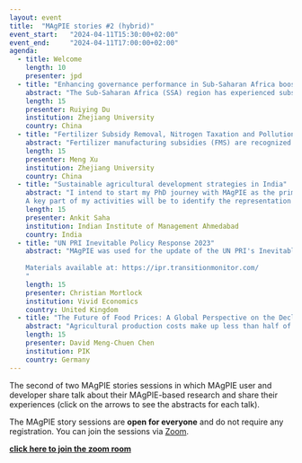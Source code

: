 ```yaml
---
layout: event
title:  "MAgPIE stories #2 (hybrid)"
event_start:   "2024-04-11T15:30:00+02:00"
event_end:     "2024-04-11T17:00:00+02:00"
agenda:
  - title: Welcome
    length: 10
    presenter: jpd 
  - title: "Enhancing governance performance in Sub-Saharan Africa boosts climate mitigation and food security"
    abstract: "The Sub-Saharan Africa (SSA) region has experienced substantial population growth over the past decades while exhibiting weak governance, contributing to unsustainable agricultural production and land use. However, the importance of governance in improving food security and mitigating environmental degradation has been limited explored. Using an agro-economic dynamic optimization model, we investigate the impacts of governance performance on land use patterns, greenhouse gas (GHG) emissions, and food security in SSA region. Our findings underscore that improving governance performance could reduce emissions while ensure food security. Strong governance leads to less deforestation, further reducing GHG emissions in the Agriculture, Forestry, and Other Land Use (AFOLU) sector. Meanwhile, the scenario representing strong governance achieves higher crop yields, lower food prices and food expenditure, as well as improved self-sufficiency."
    length: 15
    presenter: Ruiying Du
    institution: Zhejiang University
    country: China
  - title: "Fertilizer Subsidy Removal, Nitrogen Taxation and Pollution Reduction: A Comparative Analysis in China"
    abstract: "Fertilizer manufacturing subsidies (FMS) are recognized as an important factor contributing to China's excessive fertilizer use by reducing fertilizer prices. In an effort to address this overuse, the Chinese government had phased out FMS by 2015. This study presents a comparative analysis of two environmental policies—fertilizer manufacturing subsidy removal and nitrogen taxation—on nitrogen pollution emissions and food security. Using an agro-economic land system model (MAgPIE), we find that imposing a nitrogen taxation is more effective for controlling nitrogen pollution emissions compared to FMS removal, based on nitrogen pollution reductions per unit cost. However, nitrogen taxation could lead to higher food prices and lower self-sufficiency, while FMS removal has marginal impacts on food security. An uncertainty analysis of fertilizer price is conducted through Monte Carlo simulation, highlighting the robustness of our model results."
    length: 15
    presenter: Meng Xu
    institution: Zhejiang University
    country: China
  - title: "Sustainable agricultural development strategies in India"
    abstract: "I intend to start my PhD journey with MAgPIE as the primary tool, where my research will focus on regional spatial analysis aimed at mapping future land-use patterns, incorporating an analysis of the probability of adopting new agricultural innovations and their impacts on major climate indicators. This will involve integration of empirical analysis using data from national and global datasets, for India. 
    A key part of my activities will be to identify the representation of feed baskets for India within MAgPIE and improve the accounting within the model. For this, I will be working on internal R packages (mruniverse, magclass, etc.) and try to improve the representation of feed baskets and livestock productivity in the model, for India. Through these ideas, combined with the modularity and spatio-temporal flexibility in MAgPIE, I seek to contribute valuable insights into the direction of sustainable agricultural practices in India."
    length: 15 
    presenter: Ankit Saha
    institution: Indian Institute of Management Ahmedabad
    country: India
  - title: "UN PRI Inevitable Policy Response 2023"
    abstract: "MAgPIE was used for the update of the UN PRI's Inevitable Policy Response (IPR) project, updating the modelling with the most recent changes in policy and demand.
    
    Materials available at: https://ipr.transitionmonitor.com/
    "
    length: 15
    presenter: Christian Mortlock
    institution: Vivid Economics
    country: United Kingdom
  - title: "The Future of Food Prices: A Global Perspective on the Declining Importance of Agricultural Production Costs"
    abstract: "Agricultural production costs make up less than half of total food prices for higher-income countries, and the farm share of food prices will likely further decrease globally. Added-value components such as transport, processing, marketing, and catering are of increasing importance in food value chains. Using a combined statistical and process-based modelling framework (the MAgPIE model), we derive and project the value-added component of food prices for 136 countries and 7 different food groups, for food-at-home and food-away-from-home. We confirm the declining importance of the producer share in consumer food prices across food products, and highlight the future evolution of consumer prices under a business-as-usual as well as a climate mitigation scenario."
    length: 15
    presenter: David Meng-Chuen Chen
    institution: PIK
    country: Germany
---
```


The second of two MAgPIE stories sessions in which MAgPIE user and developer
share talk about their MAgPIE-based research and share their experiences (click
on the arrows to see the abstracts for each talk).

The MAgPIE story sessions are **open for everyone** and do not require any registration. You can join the sessions via [Zoom](https://pik-potsdam.zoom-x.de/j/63414780182?pwd=OTFpbDJVdU02cUZocy90L3hlODRnQT09).

[**click here to join the zoom room**](https://pik-potsdam.zoom-x.de/j/63414780182?pwd=OTFpbDJVdU02cUZocy90L3hlODRnQT09)